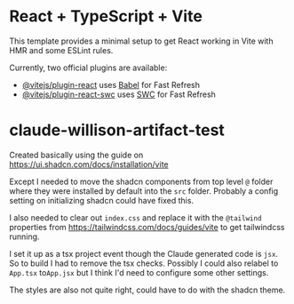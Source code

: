 # React + TypeScript + Vite

This template provides a minimal setup to get React working in Vite with HMR and some ESLint rules.

Currently, two official plugins are available:

- [@vitejs/plugin-react](https://github.com/vitejs/vite-plugin-react/blob/main/packages/plugin-react/README.md) uses [Babel](https://babeljs.io/) for Fast Refresh
- [@vitejs/plugin-react-swc](https://github.com/vitejs/vite-plugin-react-swc) uses [SWC](https://swc.rs/) for Fast Refresh

# claude-willison-artifact-test

Created basically using the guide on https://ui.shadcn.com/docs/installation/vite

Except I needed to move the shadcn components from top level `@` folder where they were installed by default into the `src` folder. Probably a config setting on initializing shadcn could have fixed this.

I also needed to clear out `index.css` and replace it with the `@tailwind` properties from https://tailwindcss.com/docs/guides/vite to get tailwindcss running.

I set it up as a tsx project event though the Claude generated code is `jsx`. So to build I had to remove the tsx checks. Possibly I could also relabel to `App.tsx` to`App.jsx` but I think I'd need to configure some other settings.

The styles are also not quite right, could have to do with the shadcn theme.
